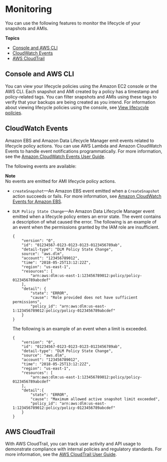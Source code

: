 # Monitoring<a name="dlm-monitor-lifecycle"></a>

You can use the following features to monitor the lifecycle of your snapshots and AMIs\.

**Topics**
+ [Console and AWS CLI](#monitor-console-cli)
+ [CloudWatch Events](#monitor-cloudwatch-events)
+ [AWS CloudTrail](#monitor-lifecycle-cloudtrail)

## Console and AWS CLI<a name="monitor-console-cli"></a>

You can view your lifecycle policies using the Amazon EC2 console or the AWS CLI\. Each snapshot and AMI created by a policy has a timestamp and policy\-related tags\. You can filter snapshots and AMIs using these tags to verify that your backups are being created as you intend\. For information about viewing lifecycle policies using the console, see [View lifecycyle poilcies](view-modify-delete.md#view)\.

## CloudWatch Events<a name="monitor-cloudwatch-events"></a>

Amazon EBS and Amazon Data Lifecycle Manager emit events related to lifecycle policy actions\. You can use AWS Lambda and Amazon CloudWatch Events to handle event notifications programmatically\. For more information, see the [Amazon CloudWatch Events User Guide](https://docs.aws.amazon.com/AmazonCloudWatch/latest/events/)\.

The following events are available:

**Note**  
No events are emitted for AMI lifecycle policy actions\.
+ `createSnapshot`—An Amazon EBS event emitted when a `CreateSnapshot` action succeeds or fails\. For more information, see [Amazon CloudWatch Events for Amazon EBS](ebs-cloud-watch-events.md)\.
+ `DLM Policy State Change`—An Amazon Data Lifecycle Manager event emitted when a lifecycle policy enters an error state\. The event contains a description of what caused the error\. The following is an example of an event when the permissions granted by the IAM role are insufficient\.

  ```
  {
      "version": "0",
      "id": "01234567-0123-0123-0123-0123456789ab",
      "detail-type": "DLM Policy State Change",
      source": "aws.dlm",
      "account": "123456789012",
      "time": "2018-05-25T13:12:22Z",
      "region": "us-east-1",
      "resources": [
          "arn:aws:dlm:us-east-1:123456789012:policy/policy-0123456789abcdef"
      ],
      "detail": {
          "state": "ERROR",
          "cause": "Role provided does not have sufficient permissions",
          "policy_id": "arn:aws:dlm:us-east-1:123456789012:policy/policy-0123456789abcdef"
      }
  }
  ```

  The following is an example of an event when a limit is exceeded\.

  ```
  {
      "version": "0",
      "id": "01234567-0123-0123-0123-0123456789ab",
      "detail-type": "DLM Policy State Change",
      "source": "aws.dlm",
      "account": "123456789012",
      "time": "2018-05-25T13:12:22Z",
      "region": "us-east-1",
      "resources": [
          "arn:aws:dlm:us-east-1:123456789012:policy/policy-0123456789abcdef"
      ],
      "detail":{
          "state": "ERROR",
          "cause": "Maximum allowed active snapshot limit exceeded",
          "policy_id": "arn:aws:dlm:us-east-1:123456789012:policy/policy-0123456789abcdef"
      }
  }
  ```

## AWS CloudTrail<a name="monitor-lifecycle-cloudtrail"></a>

With AWS CloudTrail, you can track user activity and API usage to demonstrate compliance with internal policies and regulatory standards\. For more information, see the [AWS CloudTrail User Guide](https://docs.aws.amazon.com/awscloudtrail/latest/userguide/)\.